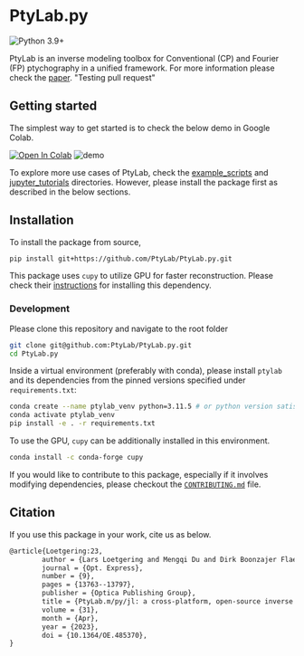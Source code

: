 # PtyLab.py
![Python 3.9+](https://img.shields.io/badge/python-3.9+-green.svg)

PtyLab is an inverse modeling toolbox for Conventional (CP) and Fourier (FP) ptychography in a unified framework. For more information please check the [paper](https://opg.optica.org/oe/fulltext.cfm?uri=oe-31-9-13763&id=529026). "Testing pull request"

## Getting started

The simplest way to get started is to check the below demo in Google Colab.

[![Open In Colab](https://colab.research.google.com/assets/colab-badge.svg)](https://colab.research.google.com/github/PtyLab/PtyLab.py/blob/main/demo.ipynb)
![demo](assets/recon.gif)

To explore more use cases of PtyLab, check the [example_scripts](example_scripts) and [jupyter_tutorials](jupyter_tutorials) directories. However, please install the package first as described in the below sections.

## Installation

To install the package from source,

```bash
pip install git+https://github.com/PtyLab/PtyLab.py.git
```

This package uses `cupy` to utilize GPU for faster reconstruction. Please check their [instructions](https://docs.cupy.dev/en/stable/install.html) for installing this dependency.

### Development
 
Please clone this repository and navigate to the root folder
```bash
git clone git@github.com:PtyLab/PtyLab.py.git
cd PtyLab.py
```

Inside a virtual environment (preferably with conda), please install `ptylab` and its dependencies from the pinned versions specified under `requirements.txt`:
```bash
conda create --name ptylab_venv python=3.11.5 # or python version satisfying ">=3.9, <3.12"
conda activate ptylab_venv
pip install -e . -r requirements.txt
```

To use the GPU, `cupy` can be additionally installed in this environment.

```bash
conda install -c conda-forge cupy
```

If you would like to contribute to this package, especially if it involves modifying dependencies, please checkout the [`CONTRIBUTING.md`](CONTRIBUTING.md) file.

## Citation

If you use this package in your work, cite us as below. 

```tex
@article{Loetgering:23,
        author = {Lars Loetgering and Mengqi Du and Dirk Boonzajer Flaes and Tomas Aidukas and Felix Wechsler and Daniel S. Penagos Molina and Max Rose and Antonios Pelekanidis and Wilhelm Eschen and J\"{u}rgen Hess and Thomas Wilhein and Rainer Heintzmann and Jan Rothhardt and Stefan Witte},
        journal = {Opt. Express},
        number = {9},
        pages = {13763--13797},
        publisher = {Optica Publishing Group},
        title = {PtyLab.m/py/jl: a cross-platform, open-source inverse modeling toolbox for conventional and Fourier ptychography},
        volume = {31},
        month = {Apr},
        year = {2023},
        doi = {10.1364/OE.485370},
}
```

